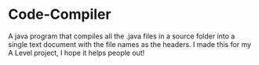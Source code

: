 # Code-Compiler
A java program that compiles all the .java files in a source folder into a single text document with the file names as the headers. I made this for my A Level project, I hope it helps people out!
